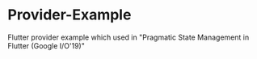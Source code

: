 # Provider-Example
Flutter provider example which used in "Pragmatic State Management in Flutter (Google I/O'19)"
